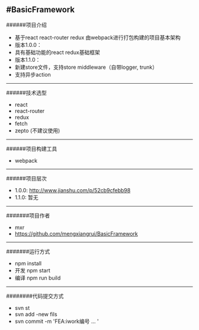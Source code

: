 #BasicFramework
-------------
######项目介绍
* 基于react react-router redux 由webpack进行打包构建的项目基本架构
* 版本1.0.0：
* 	具有基础功能的react redux基础框架
* 版本1.1.0：
*   新建store文件，支持store middleware（自带logger, trunk）
*	支持异步action

------------
######技术选型
* react
* react-router
* redux
* fetch
* zepto (不建议使用)

------------
######项目构建工具
* webpack

------------
######项目层次
* 1.0.0: http://www.jianshu.com/p/52cb9cfebb98
* 1.1.0: 暂无

------------
#######项目作者
* mxr
* https://github.com/mengxiangrui/BasicFramework

------------
#######运行方式
* npm install
* 开发 npm start
* 编译 npm run build
-------------
########代码提交方式
* svn st
* svn add -new fils
* svn commit -m 'FEA:iwork编号 ... '
